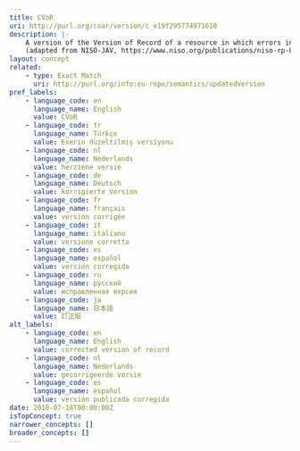 ```yaml
---
title: CVoR
uri: http://purl.org/coar/version/c_e19f295774971610
description: |-
    A version of the Version of Record of a resource in which errors in the VoR have been corrected. The errors may be author errors, publisher errors, or other processing errors.
    (adapted from NISO-JAV, https://www.niso.org/publications/niso-rp-8-2008-jav)
layout: concept
related:
    - type: Exact Match
      uri: http://purl.org/info:eu-repo/semantics/updatedVersion
pref_labels:
    - language_code: en
      language_name: English
      value: CVoR
    - language_code: tr
      language_name: Türkçe
      value: Eserin düzeltilmiş versiyonu
    - language_code: nl
      language_name: Nederlands
      value: herziene versie
    - language_code: de
      language_name: Deutsch
      value: korrigierte Version
    - language_code: fr
      language_name: français
      value: version corrigée
    - language_code: it
      language_name: italiano
      value: versione corretta
    - language_code: es
      language_name: español
      value: versión corregida
    - language_code: ru
      language_name: русский
      value: исправленная версия
    - language_code: ja
      language_name: 日本語
      value: 訂正版
alt_labels:
    - language_code: en
      language_name: English
      value: corrected version of record
    - language_code: nl
      language_name: Nederlands
      value: gecorrigeerde versie
    - language_code: es
      language_name: español
      value: versión publicada corregida
date: 2018-07-18T00:00:00Z
isTopConcept: true
narrower_concepts: []
broader_concepts: []
---
```


